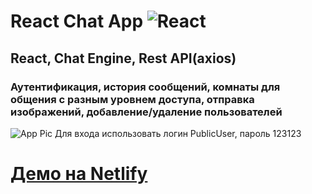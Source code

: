 # React Chat App ![React](https://img.shields.io/badge/-React-333333?style=flat&logo=react) 
## React, Chat Engine, Rest API(axios)
### Аутентификация, история сообщений, комнаты для общения с разным уровнем доступа, отправка изображений, добавление/удаление пользователей
![App Pic](https://i.imgur.com/JfBBtqc.png)
Для входа использовать логин PublicUser, пароль 123123
# [Демо на Netlify](https://nervous-leakey-aa754d.netlify.app/)